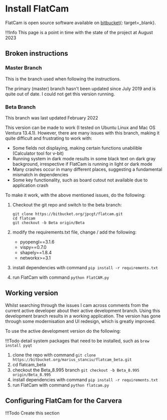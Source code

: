 # Install FlatCam

FlatCam is open source software available on [bitbucket](https://bitbucket.org/jpcgt/flatcam/downloads/){: target=_blank}.

!!!Info
    This page is a point in time with the state of the project at August 2023

## Broken instructions

### Master Branch
This is the branch used when following the instructions.

The primary (master) branch hasn't been updated since July 2019 and is quite out of date.  I could not get this version running.

### Beta Branch
This branch was last updated February 2022

This version can be made to work (I tested on Ubuntu Linux and Mac OS Ventura 13.4.1).  However, there are many issues with this branch, making it quite difficult and frustrating to work with:

- Some fields not displaying, making certain functions unabilible (Calculator tool for v-bit)
- Running system in dark mode results in some black text on dark gray background, irrespective if FlatCam is running in light or dark mode
- Many crashes occur in many different places, suggesting a fundamental mismatch in dependencies
- Some key functionality, such as board cutout not available due to application crash

To make it work, with the above mentioned issues, do the following:

1. Checkout the git repo and switch to the beta branch:

    ```shell
    git clone https://bitbucket.org/jpcgt/flatcam.git
    cd flatcam
    git checkout -b Beta origin/Beta
    ```

2. modify the requirements.txt file, change / add the following:
    - pyopengl==3.1.6
    - vispy==0.7.0
    - shapely==1.8.4
    - networkx>=3.1
3. install dependencies with command `pip install -r requirements.txt`
4. run FlatCam with command `python FlatCAM.py`

## Working version

Whilst searching through the issues I cam across comments from the current active developer about their active development branch.  Using this development branch results in a working application.  The version has gone through some modernisation and UI redesign, which is greatly improved.

To use the active development version do the following:

!!!Todo
    detail system packages that need to be installed, such as `brew install pyqt`

1. clone the repo with command `git clone https://bitbucket.org/marius_stanciu/flatcam_beta.git`
2. cd flatcam_beta
3. checkout the Beta_8.995 branch `git checkout -b Beta_8.995 origin/Beta_8.995`
4. install dependencies with command `pip install -r requirements.txt`
5. run FlatCam with command `python flatcam.py`

## Configuring FlatCam for the Carvera

!!!Todo
    Create this section
